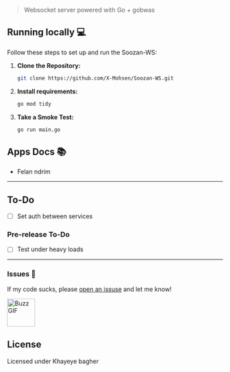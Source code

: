 
> Websocket server  powered with Go + gobwas

## Running locally 💻

Follow these steps to set up and run the Soozan-WS:

1. **Clone the Repository:**
   ```bash
   git clone https://github.com/X-Mohsen/Soozan-WS.git
   ```

2. **Install requirements:**
   ```bash
   go mod tidy
   ```

3. **Take a Smoke Test:**
   ```bash
   go run main.go
   ```


## Apps Docs 📚
- Felan ndrim

---

## To-Do
- [ ] Set auth between services


### Pre-release To-Do
- [ ] Test under heavy loads

---


### <a name="issues">Issues 🙈</a>

If my code sucks, please [open an issuse](https://github.com/X-Mohsen/Soozan-WS/issues/new) and let me know!

<img src="https://media1.giphy.com/media/v1.Y2lkPTc5MGI3NjExdXF4OHY5ZDQydmF2NjloajN4MDZoeWJ6NGE1dmJnZzVhb2RhdTdkcyZlcD12MV9pbnRlcm5hbF9naWZfYnlfaWQmY3Q9Zw/Y1ybQjHgteZLa/giphy.webp" height="65" alt="Buzz GIF" title="Buzz GIF">


## License

Licensed under Khayeye bagher
